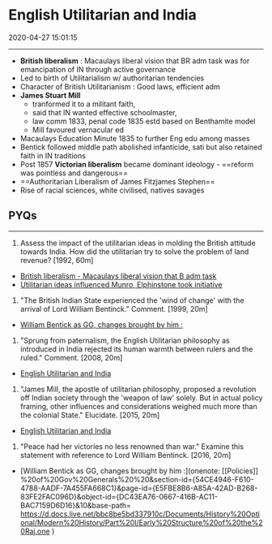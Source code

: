 # English Utilitarian and India

2020-04-27 15:01:15

---

- **British liberalism** : Macaulays liberal vision that BR adm task was for emancipation of IN through active governance
- Led to birth of Utilitarialism w/ authoritarian tendencies
- Character of British Utilitarianism : Good laws, efficient adm
- **James Stuart Mill**
	- tranformed it to a militant faith,
	- said that IN wanted effective schoolmaster,
	- law comm 1833, penal code 1835 estd based on Benthamite model
	- Mill favoured vernacular ed
- Macaulays Education Minute 1835 to further Eng edu among masses
- Bentick followed middle path abolished infanticide, sati but also retained faith in IN traditions
- Post 1857 **Victorian liberalism** became dominant ideology - ==reform was pointless and dangerous==
- ==Authoritarian Liberalism of James Fitzjames Stephen==
- Rise of racial sciences, white civilised, natives savages

## PYQs

---

1. Assess the impact of the utilitarian ideas in molding the British attitude towards India. How did the utilitarian try to solve the problem of land revenue? [1992, 60m]
- [British liberalism - Macaulays liberal vision that B adm task](onenote:[[English]]%20Utilitarian%20and%20India&section-id={54CE4946-F610-4788-AADF-7A455FA668C1}&page-id={4CD10A4D-4448-4323-9195-485C2EDE07F0}&object-id={2527ADA6-1731-4A16-9F43-FD154E214D92}&C&base-path=https://d.docs.live.net/bbc8be5bd337910c/Documents/History%20Optional/Modern%20History/Part%20I/Early%20Structure%20of%20the%20Raj.one)
- [Utilitarian ideas influenced Munro, Elphinstone took initiative](onenote:Economic%20Impact.one#Ryotwari%20Settlement&section-id={B2BF9E67-82ED-4920-AF38-1692A58DC034}&page-id={ABF07ED1-9C9B-4FD5-84A4-E34231F1102D}&object-id={6BDF00B1-0AFB-499E-81AD-89CC1E99E55D}&1F&base-path=https://d.docs.live.net/bbc8be5bd337910c/Documents/History%20Optional/Modern%20History/Part%20I)

1. "The British Indian State experienced the 'wind of change' with the arrival of Lord William Bentinck." Comment. [1999, 20m]
- [William Bentick as GG, changes brought by him :](onenote:[[Policies]]%20of%20Gov%20Generals%20%20&section-id={54CE4946-F610-4788-AADF-7A455FA668C1}&page-id={E5FBE8B6-A85A-42AD-B268-83FE2FAC096D}&object-id={DC43EA76-0667-416B-AC11-BAC7159D6D16}&10&base-path=https://d.docs.live.net/bbc8be5bd337910c/Documents/History%20Optional/Modern%20History/Part%20I/Early%20Structure%20of%20the%20Raj.one)

1. "Sprung from paternalism, the English Utilitarian philosophy as introduced in India rejected its human warmth between rulers and the ruled." Comment. [2008, 20m]
- [English Utilitarian and India](onenote:[[English]]%20Utilitarian%20and%20India&section-id={54CE4946-F610-4788-AADF-7A455FA668C1}&page-id={4CD10A4D-4448-4323-9195-485C2EDE07F0}&end&base-path=https://d.docs.live.net/bbc8be5bd337910c/Documents/History%20Optional/Modern%20History/Part%20I/Early%20Structure%20of%20the%20Raj.one)

1. "James Mill, the apostle of utilitarian philosophy, proposed a revolution off Indian society through the 'weapon of law' solely. But in actual policy framing, other influences and considerations weighed much more than the colonial State." Elucidate. [2015, 20m]
- [English Utilitarian and India](onenote:[[English]]%20Utilitarian%20and%20India&section-id={54CE4946-F610-4788-AADF-7A455FA668C1}&page-id={4CD10A4D-4448-4323-9195-485C2EDE07F0}&end&base-path=https://d.docs.live.net/bbc8be5bd337910c/Documents/History%20Optional/Modern%20History/Part%20I/Early%20Structure%20of%20the%20Raj.one)

1. "Peace had her victories no less renowned than war." Examine this statement with reference to Lord William Bentinck. [2016, 20m]
- [William Bentick as GG, changes brought by him :](onenote: [[Policies]] %20of%20Gov%20Generals%20%20&section-id={54CE4946-F610-4788-AADF-7A455FA668C1}&page-id={E5FBE8B6-A85A-42AD-B268-83FE2FAC096D}&object-id={DC43EA76-0667-416B-AC11-BAC7159D6D16}&10&base-path= <https://d.docs.live.net/bbc8be5bd337910c/Documents/History%20Optional/Modern%20History/Part%20I/Early%20Structure%20of%20the%20Raj.one> )
